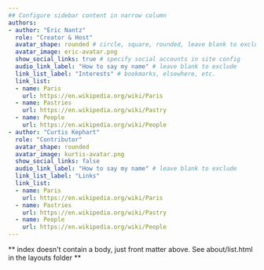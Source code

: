 ```yaml
---
## Configure sidebar content in narrow column
authors:
- author: "Eric Nantz"
  role: "Creator & Host"
  avatar_shape: rounded # circle, square, rounded, leave blank to exclude
  avatar_image: eric-avatar.png
  show_social_links: true # specify social accounts in site config
  audio_link_label: "How to say my name" # leave blank to exclude
  link_list_label: "Interests" # bookmarks, elsewhere, etc.
  link_list:
  - name: Paris
    url: https://en.wikipedia.org/wiki/Paris
  - name: Pastries
    url: https://en.wikipedia.org/wiki/Pastry
  - name: People
    url: https://en.wikipedia.org/wiki/People
- author: "Curtis Kephart"
  role: "Contributor"
  avatar_shape: rounded 
  avatar_image: kurtis-avatar.png
  show_social_links: false 
  audio_link_label: "How to say my name" # leave blank to exclude
  link_list_label: "Links"
  link_list:
  - name: Paris
    url: https://en.wikipedia.org/wiki/Paris
  - name: Pastries
    url: https://en.wikipedia.org/wiki/Pastry
  - name: People
    url: https://en.wikipedia.org/wiki/People
---
```


** index doesn't contain a body, just front matter above.
See about/list.html in the layouts folder **
